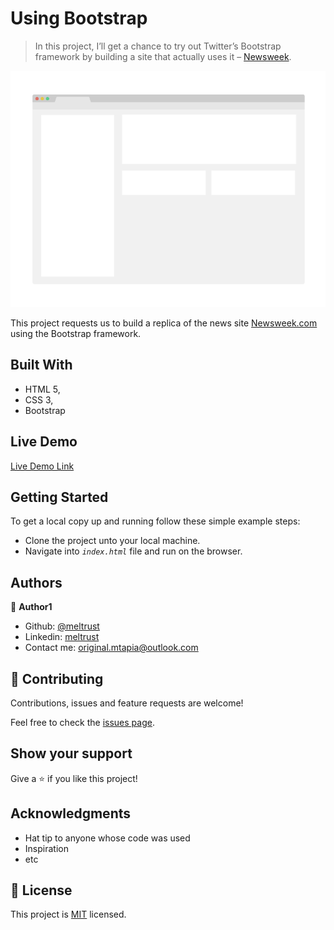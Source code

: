 # Using Bootstrap

> In this project, I’ll get a chance to try out Twitter’s Bootstrap framework by building a site that actually uses it – [Newsweek](https://newsweek.com).

![screenshot](./app_screenshot.png)

This project requests us to build a replica of the news site [Newsweek.com](https://newsweek.com) using the Bootstrap framework.

## Built With

- HTML 5,
- CSS 3,
- Bootstrap

## Live Demo

[Live Demo Link](https://livedemo.com)


## Getting Started

To get a local copy up and running follow these simple example steps:
 - Clone the project unto your local machine.
 - Navigate into _`index.html`_ file and run on the browser.


## Authors

👤 **Author1**

- Github: [@meltrust](https://github.com/meltrust)
- Linkedin: [meltrust](https://www.linkedin.com/in/meltrust/)
- Contact me: original.mtapia@outlook.com


## 🤝 Contributing

Contributions, issues and feature requests are welcome!

Feel free to check the [issues page](issues/).

## Show your support

Give a ⭐️ if you like this project!

## Acknowledgments

- Hat tip to anyone whose code was used
- Inspiration
- etc

## 📝 License

This project is [MIT](lic.url) licensed.
